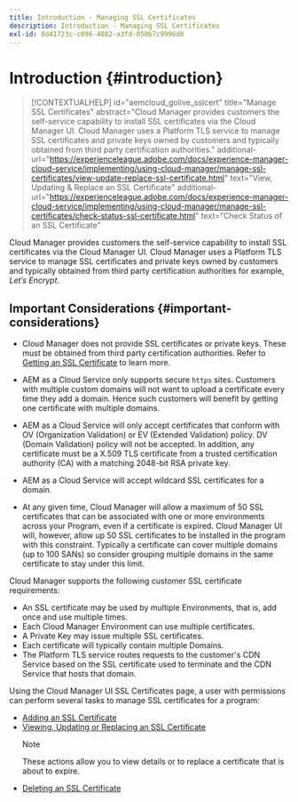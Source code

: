 ```yaml
---
title: Introduction - Managing SSL Certificates
description: Introduction - Managing SSL Certificates
exl-id: 0d41723c-c096-4882-a3fd-050b7c9996d8
---
```

# Introduction {#introduction}

>[!CONTEXTUALHELP]
>id="aemcloud_golive_sslcert"
>title="Manage SSL Certificates"
>abstract="Cloud Manager provides customers the self-service capability to install SSL certificates via the Cloud Manager UI. Cloud Manager uses a Platform TLS service to manage SSL certificates and private keys owned by customers and typically obtained from third party certification authorities."
>additional-url="https://experienceleague.adobe.com/docs/experience-manager-cloud-service/implementing/using-cloud-manager/manage-ssl-certificates/view-update-replace-ssl-certificate.html" text="View, Updating & Replace an SSL Certificate"
>additional-url="https://experienceleague.adobe.com/docs/experience-manager-cloud-service/implementing/using-cloud-manager/manage-ssl-certificates/check-status-ssl-certificate.html" text="Check Status of an SSL Certificate"


Cloud Manager provides customers the self-service capability to install SSL certificates via the Cloud Manager UI. Cloud Manager uses a Platform TLS service to manage SSL certificates and private keys owned by customers and typically obtained from third party certification authorities for example, *Let’s Encrypt*.

## Important Considerations {#important-considerations}

* Cloud Manager does not provide SSL certificates or private keys. These must be obtained from third party certification authorities. Refer to [Getting an SSL Certificate](/help/implementing/cloud-manager/managing-ssl-certifications/get-ssl-certificate.md) to learn more.

* AEM as a Cloud Service only supports secure `https` sites. Customers with multiple custom domains will not want to upload a certificate every time they add a domain. Hence such customers will benefit by getting one certificate with multiple domains.

* AEM as a Cloud Service will only accept certificates that conform with OV (Organization Validation) or EV (Extended Validation) policy. DV (Domain Validation) policy will not be accepted. In addition, any certificate must be a X.509 TLS certificate from a trusted certification authority (CA) with a matching 2048-bit RSA private key.

* AEM as a Cloud Service will accept wildcard SSL certificates for a domain.

* At any given time, Cloud Manager will allow a maximum of 50 SSL certificates that can be associated with one or more environments across your Program, even if a certificate is expired. Cloud Manager UI will, however, allow up 50 SSL certificates to be installed in the program with this constraint. Typically a certificate can cover multiple domains (up to 100 SANs) so consider grouping multiple domains in the same certificate to stay under this limit.
  
Cloud Manager supports the following customer SSL certificate requirements: 

* An SSL certificate may be used by multiple Environments, that is, add once and use multiple times.
* Each Cloud Manager Environment can use multiple certificates.
* A Private Key may issue multiple SSL certificates.
* Each certificate will typically contain multiple Domains.
* The Platform TLS service routes requests to the customer's CDN Service based on the SSL certificate used to terminate and the CDN Service that hosts that domain.

Using the Cloud Manager UI SSL Certificates page, a user with permissions can perform several tasks to manage SSL certificates for a program:

* [Adding an SSL Certificate](/help/implementing/cloud-manager/managing-ssl-certifications/add-ssl-certificate.md)
* [Viewing, Updating or Replacing an SSL Certificate](/help/implementing/cloud-manager/managing-ssl-certifications/view-update-replace-ssl-certificate.md)
   >[!NOTE]
   >These actions allow you to view details or to replace a certificate that is about to expire.
* [Deleting an SSL Certificate](/help/implementing/cloud-manager/managing-ssl-certifications/delete-ssl-certificate.md)
